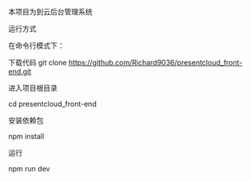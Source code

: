 本项目为到云后台管理系统

运行方式

在命令行模式下：

下载代码
git clone https://github.com/Richard9036/presentcloud_front-end.git

进入项目根目录

cd presentcloud_front-end

安装依赖包

npm install

运行

npm run dev

